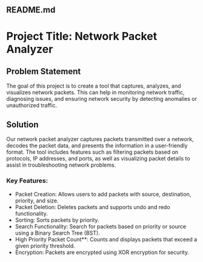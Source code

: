 ## README.md 

# Project Title: Network Packet Analyzer

## Problem Statement
The goal of this project is to create a tool that captures, analyzes, and visualizes network packets. This can help in monitoring network traffic, diagnosing issues, and ensuring network security by detecting anomalies or unauthorized traffic.

## Solution
Our network packet analyzer captures packets transmitted over a network, decodes the packet data, and presents the information in a user-friendly format. The tool includes features such as filtering packets based on protocols, IP addresses, and ports, as well as visualizing packet details to assist in troubleshooting network problems.

### Key Features:
- Packet Creation: Allows users to add packets with source, destination, priority, and size.
- Packet Deletion: Deletes packets and supports undo and redo functionality.
- Sorting: Sorts packets by priority.
- Search Functionality: Search for packets based on priority or source using a Binary Search Tree (BST).
- High Priority Packet Count**: Counts and displays packets that exceed a given priority threshold.
- Encryption: Packets are encrypted using XOR encryption for security.


